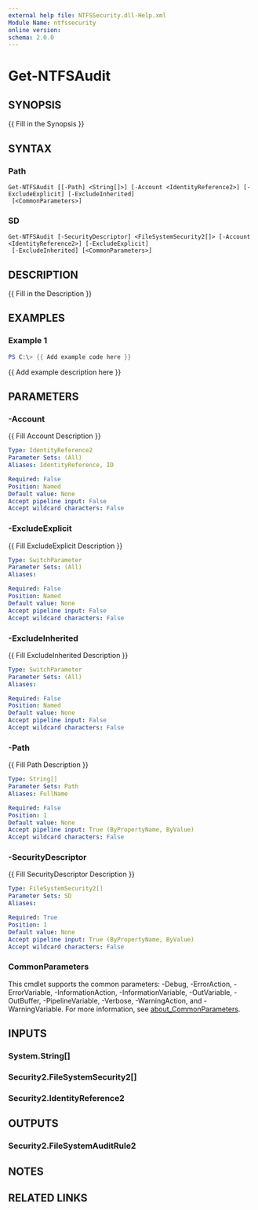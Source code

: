 ```yaml
---
external help file: NTFSSecurity.dll-Help.xml
Module Name: ntfssecurity
online version:
schema: 2.0.0
---
```


# Get-NTFSAudit

## SYNOPSIS
{{ Fill in the Synopsis }}

## SYNTAX

### Path
```
Get-NTFSAudit [[-Path] <String[]>] [-Account <IdentityReference2>] [-ExcludeExplicit] [-ExcludeInherited]
 [<CommonParameters>]
```

### SD
```
Get-NTFSAudit [-SecurityDescriptor] <FileSystemSecurity2[]> [-Account <IdentityReference2>] [-ExcludeExplicit]
 [-ExcludeInherited] [<CommonParameters>]
```

## DESCRIPTION
{{ Fill in the Description }}

## EXAMPLES

### Example 1
```powershell
PS C:\> {{ Add example code here }}
```

{{ Add example description here }}

## PARAMETERS

### -Account
{{ Fill Account Description }}

```yaml
Type: IdentityReference2
Parameter Sets: (All)
Aliases: IdentityReference, ID

Required: False
Position: Named
Default value: None
Accept pipeline input: False
Accept wildcard characters: False
```

### -ExcludeExplicit
{{ Fill ExcludeExplicit Description }}

```yaml
Type: SwitchParameter
Parameter Sets: (All)
Aliases:

Required: False
Position: Named
Default value: None
Accept pipeline input: False
Accept wildcard characters: False
```

### -ExcludeInherited
{{ Fill ExcludeInherited Description }}

```yaml
Type: SwitchParameter
Parameter Sets: (All)
Aliases:

Required: False
Position: Named
Default value: None
Accept pipeline input: False
Accept wildcard characters: False
```

### -Path
{{ Fill Path Description }}

```yaml
Type: String[]
Parameter Sets: Path
Aliases: FullName

Required: False
Position: 1
Default value: None
Accept pipeline input: True (ByPropertyName, ByValue)
Accept wildcard characters: False
```

### -SecurityDescriptor
{{ Fill SecurityDescriptor Description }}

```yaml
Type: FileSystemSecurity2[]
Parameter Sets: SD
Aliases:

Required: True
Position: 1
Default value: None
Accept pipeline input: True (ByPropertyName, ByValue)
Accept wildcard characters: False
```

### CommonParameters
This cmdlet supports the common parameters: -Debug, -ErrorAction, -ErrorVariable, -InformationAction, -InformationVariable, -OutVariable, -OutBuffer, -PipelineVariable, -Verbose, -WarningAction, and -WarningVariable. For more information, see [about_CommonParameters](http://go.microsoft.com/fwlink/?LinkID=113216).

## INPUTS

### System.String[]

### Security2.FileSystemSecurity2[]

### Security2.IdentityReference2

## OUTPUTS

### Security2.FileSystemAuditRule2

## NOTES

## RELATED LINKS

